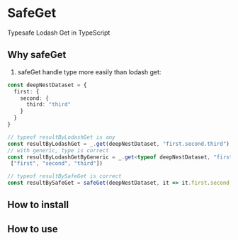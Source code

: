# SafeGet
Typesafe Lodash Get in TypeScript

## Why safeGet

1. safeGet handle type more easily than lodash get:

```typescript
const deepNestDataset = {
  first: {
    second: {
      third: "third"
    }
  }
}

// typeof resultByLodashGet is any
const resultByLodashGet = _.get(deepNestDataset, "first.second.third")
// with generic, type is correct
const resultByLodashGetByGeneric = _.get<typeof deepNestDataset, "first", "second", "third">(deepNestDataset,
 ["first", "second", "third"])

// typeof resultBySafeGet is correct
const resultBySafeGet = safeGet(deepNestDataset, it => it.first.second.third)
```

## How to install

## How to use
